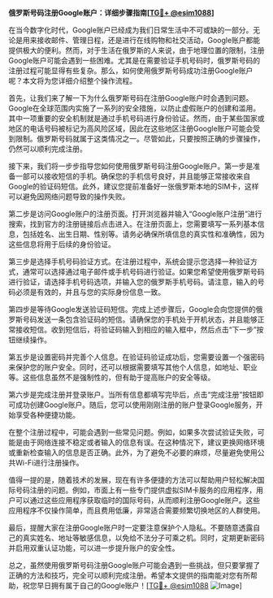 **俄罗斯号码注册Google账户：详细步骤指南[[TG💪+ @esim1088](https://t.me/s/esim1088)]**

在当今数字化时代，Google账户已经成为我们日常生活中不可或缺的一部分。无论是用来接收邮件、管理日程，还是进行在线购物和社交活动，Google账户都能提供极大的便利。然而，对于生活在俄罗斯的人来说，由于地理位置的限制，注册Google账户可能会遇到一些困难。尤其是在需要验证手机号码时，俄罗斯号码的注册过程可能显得有些复杂。那么，如何使用俄罗斯号码成功注册Google账户呢？本文将为您详细介绍整个操作流程。

首先，让我们来了解一下为什么俄罗斯号码在注册Google账户时会遇到问题。Google在全球范围内实施了一系列的安全措施，以防止虚假账户的创建和滥用。其中一项重要的安全机制就是通过手机号码进行身份验证。然而，由于某些国家或地区的电话号码被标记为高风险区域，因此在这些地区注册Google账户可能会受到限制。俄罗斯号码就属于这类情况之一。尽管如此，只要按照正确的步骤操作，仍然可以顺利完成注册。

接下来，我们将一步步指导您如何使用俄罗斯号码注册Google账户。第一步是准备一部可以接收短信的手机。确保您的手机信号良好，并且能够正常接收来自Google的验证码短信。此外，建议您提前准备好一张俄罗斯本地的SIM卡，这样可以避免因网络问题导致的操作失败。

第二步是访问Google账户的注册页面。打开浏览器并输入“Google账户注册”进行搜索，找到官方的注册链接后点击进入。在注册页面上，您需要填写一系列基本信息，包括姓名、出生日期、性别等。请务必确保所填信息的真实性和准确性，因为这些信息将用于后续的身份验证。

第三步是选择手机号码验证方式。在注册过程中，系统会提示您选择一种验证方式，通常可以选择通过电子邮件或手机号码进行验证。如果您希望使用俄罗斯号码进行验证，请选择手机号码选项，并输入您的俄罗斯手机号码。请注意，输入的号码必须是有效的，并且与您的实际身份信息一致。

第四步是等待Google发送验证码短信。完成上述步骤后，Google会向您提供的俄罗斯号码发送一条包含验证码的短信。请确保您的手机处于开机状态，并且能够正常接收短信。收到短信后，将验证码输入到相应的输入框中，然后点击“下一步”按钮继续操作。

第五步是设置密码并完善个人信息。在验证码验证成功后，您需要设置一个强密码来保护您的账户安全。同时，还可以根据需要填写其他个人信息，如地址、职业等。这些信息虽然不是强制性的，但有助于提高账户的安全等级。

第六步是完成注册并登录账户。当所有信息都填写完毕后，点击“完成注册”按钮即可成功创建Google账户。随后，您可以使用刚刚注册的账户登录Google服务，开始享受各种便捷功能。

在整个注册过程中，可能会遇到一些常见问题。例如，如果多次尝试验证失败，可能是由于网络连接不稳定或者输入的信息有误。在这种情况下，建议更换网络环境或重新检查输入的信息是否正确。此外，为了避免不必要的麻烦，尽量避免使用公共Wi-Fi进行注册操作。

值得一提的是，随着技术的发展，现在有许多便捷的方法可以帮助用户轻松解决国际号码注册的问题。例如，市面上有一些专门提供虚拟SIM卡服务的应用程序，用户可以通过这些应用程序获取临时的国际号码，从而顺利注册Google账户。这些应用程序不仅操作简单，而且费用低廉，非常适合需要频繁切换地区的人群使用。

最后，提醒大家在注册Google账户时一定要注意保护个人隐私。不要随意透露自己的真实姓名、地址等敏感信息，以免给不法分子可乘之机。同时，定期更新密码并启用双重认证功能，可以进一步提升账户的安全性。

总之，虽然使用俄罗斯号码注册Google账户可能会遇到一些挑战，但只要掌握了正确的方法和技巧，完全可以顺利完成注册。希望本文提供的指南能对您有所帮助，祝您早日拥有属于自己的Google账户！[[TG💪+ @esim1088](https://t.me/s/esim1088) ![Image](https://i.postimg.cc/4NQfJmqS/Snipaste-2025-05-13-00-14-12.png)]